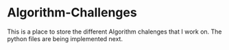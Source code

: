 # Algorithm-Challenges

<p>This is a place to store the different Algorithm chalenges that I work on.  The python files are being implemented next.</p>


